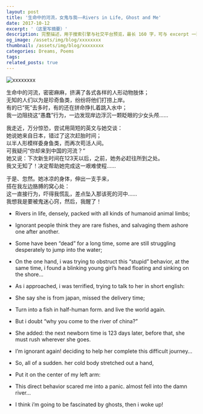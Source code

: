 ```yaml
---
layout: post
title: '生命中的河流，女鬼与我——Rivers in Life, Ghost and Me'
date: 2017-10-12
excerpt: '（这里写摘要）'
description: 完整描述，用于搜索引擎与社交平台预览，最长 160 字，可与 excerpt 一致
og_image: /assets/img/blog/xxxxxxxx
thumbnail: /assets/img/blog/xxxxxxxx
categories: Dreams, Poems
tags: 
related_posts: true
---
```


<img src="/assets/img/blog/xxxxxxxx" alt="xxxxxxxx">

生命中的河流，密密麻麻，挤满了各式各样的人形动物肢体；  
无知的人们以为是珍奇鱼类，纷纷将他们打捞上岸。  
有的已“死”去多时，有的还在拼命挣扎着跳入水中；  
我一边阻挠这“愚蠢”行为，一边发现岸边浮沉一颗眨眼的少女头颅……

我走近，万分惊恐，尝试用简短的英文与她交谈：  
她说她来自日本，错过了这次赶胎时间；  
以半人形模样委身鱼类，而再次苟活人间。  
可我疑问“你却来到中国的河流？“  
她又说：下次新生时间在123天以后，之前，她务必赶往所到之处。  
我又无知了！决定帮助她完成这一艰难使程……

于是、忽然。她冰凉的身体，伸出一支手来，  
搭在我左边胳膊的窝心处：  
这一直接行为，吓得我慌乱，差点坠入那该死的河中……  
我想我是要被鬼迷心窍，然后，我醒了！

- Rivers in life, densely, packed with all kinds of humanoid animal limbs;
- Ignorant people think they are rare fishes, and salvaging them ashore one after another.
- Some have been “dead” for a long time, some are still struggling desperately to jump into the water;
- On the one hand, i was trying to obstruct this “stupid” behavior, at the same time, i found a blinking young girl’s head floating and sinking on the shore…

- As i approached, i was terrified, trying to talk to her in short english:
- She say she is from japan, missed the delivery time;
- Turn into a fish in half-human form. and live the world again.
- But i doubt “why you come to the river of china?”
- She added: the next newborn time is 123 days later, before that, she must rush wherever she goes.
- I’m ignorant again! deciding to help her complete this difficult journey…

- So, all of a sudden. her cold body stretched out a hand,
- Put it on the center of my left arm:
- This direct behavior scared me into a panic. almost fell into the damn river…
- I think i’m going to be fascinated by ghosts, then i woke up!